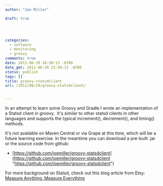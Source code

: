 ```yaml
---
author: "Joe Miller"

draft: true




categories:
  - software
  - monitoring
  - groovy
comments: true
date: 2011-06-29 16:50:13 -0700
date_gmt: 2011-06-29 23:50:13 -0700
status: publish
tags: []
title: groovy-statsdclient
url: /2011/06/29/groovy-statsdclient/


---
```


In an attempt to learn some Groovy and Gradle I wrote an implementation of a Statsd client in groovy.  It's similar to other statsd clients in other languages and supports the typical increment(), decrement(), and timing() methods.

<!--more-->

It's not available on Maven Central or via Grape at this time, which will be a future learning exercise. In the meantime you can download a pre-built .jar or the source code from github:

- [https://github.com/joemiller/groovy-statsdclient](https://github.com/joemiller/groovy-statsdclient "https://github.com/joemiller/groovy-statsdclient")

For more background on Statsd, check out this blog article from Etsy:   [Measure Anything, Measure Everything](http://codeascraft.etsy.com/2011/02/15/measure-anything-measure-everything/ "Statsd: Measure anything, Measure Everything")

 

